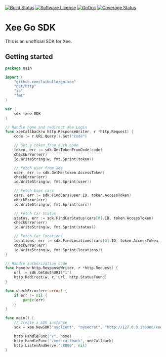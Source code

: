[![Build Status](https://travis-ci.org/laibulle/go-xee.svg?branch=master)](https://travis-ci.org/laibulle/go-xee)
[![Software License](https://img.shields.io/badge/License-MIT-orange.svg?style=flat-square)](https://github.com/laibulle/go-xee/blob/master/LICENSE)
[![GoDoc](https://img.shields.io/badge/godoc-reference-blue.svg?style=flat-square)](https://godoc.org/github.com/laibulle/go-xee)
[![Coverage Status](http://codecov.io/github/laibulle/go-xee/coverage.svg?branch=master)](http://codecov.io/github/laibulle/go-xee?branch=master)

# Xee Go SDK

This is an unofficial SDK for Xee. 


## Getting started

```go
package main

import (
    "github.com/laibulle/go-xee"
    "net/http"
    "io"
    "fmt"
)

var (
    sdk *xee.SDK
)

// Handle home and redirect Xee Login
func xeeCallback(w http.ResponseWriter, r *http.Request) {
    code := r.URL.Query().Get("code")

    // Get a token from auth code
    token, err := sdk.GetTokenFromCode(code)
    checkError(err)
    io.WriteString(w, fmt.Sprint(token))

    // Fetch user from Xee
    user, err := sdk.GetMe(token.AccessToken)
    checkError(err)
    io.WriteString(w, fmt.Sprint(user))

    // Fetch User cars
    cars, err := sdk.FindCars(user.ID, token.AccessToken)
    checkError(err)
    io.WriteString(w, fmt.Sprint(cars))

    // Fetch Car Status
    status, err := sdk.FindCarStatus(cars[0].ID, token.AccessToken)
    checkError(err)
    io.WriteString(w, fmt.Sprint(status))

    // Fetch Car locations
    locations, err := sdk.FindLocations(cars[0].ID, token.AccessToken, nil, nil, nil)
    checkError(err)
    io.WriteString(w, fmt.Sprint(locations))
}

// Handle authorization code
func home(w http.ResponseWriter, r *http.Request) {
    url := sdk.GetAuthURI("1")
    http.Redirect(w, r, url, http.StatusFound)
}

func checkError(err error) {
    if err != nil {
        panic(err)
    }
}

func main() {
    // Create a SDK instance
    sdk = xee.NewSDK("myclient", "mysecret", "http://127.0.0.1:8000/xee-callback")

    http.HandleFunc("/", home)
    http.HandleFunc("/xee-callback", xeeCallback)
    http.ListenAndServe(":8000", nil)
}
```
